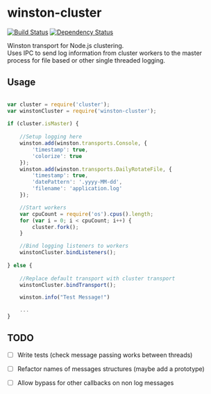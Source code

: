 # winston-cluster

[![Build Status](https://travis-ci.org/ryankurte/jfsm.svg)](https://travis-ci.org/ryankurte/jfsm)
[![Dependency Status](https://david-dm.org/ryankurte/winston-cluster.svg)](https://david-dm.org/ryankurte/winston-cluster)

Winston transport for Node.js clustering.  
Uses IPC to send log information from cluster workers to the master process for file based or other single threaded logging.

## Usage
``` js

var cluster = require('cluster');
var winstonCluster = require('winston-cluster');
 
if (cluster.isMaster) {
 
	//Setup logging here
	winston.add(winston.transports.Console, {
        'timestamp': true,
        'colorize': true
    });
    winston.add(winston.transports.DailyRotateFile, {
        'timestamp': true,
        'datePattern': '.yyyy-MM-dd',
        'filename': 'application.log'
    });

    //Start workers
    var cpuCount = require('os').cpus().length;
    for (var i = 0; i < cpuCount; i++) {
        cluster.fork();
    }

    //Bind logging listeners to workers
    winstonCluster.bindListeners();
 
} else {
	
	//Replace default transport with cluster transport
	winstonCluster.bindTransport();

    winston.info("Test Message!")

    ...
}

```

## TODO
 - [ ] Write tests (check message passing works between threads)
 - [ ] Refactor names of messages structures (maybe add a prototype)
 - [ ] Allow bypass for other callbacks on non log messages
 
